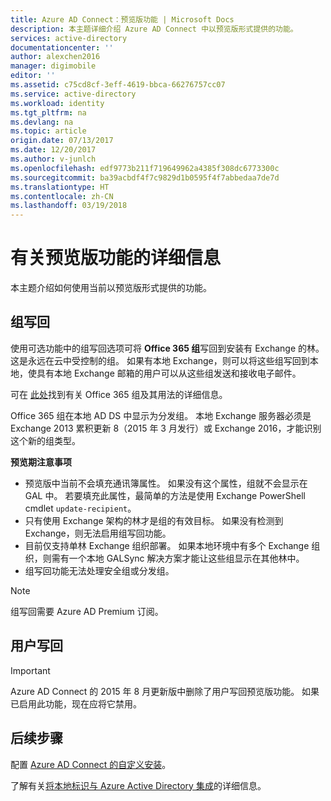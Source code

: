 ```yaml
---
title: Azure AD Connect：预览版功能 | Microsoft Docs
description: 本主题详细介绍 Azure AD Connect 中以预览版形式提供的功能。
services: active-directory
documentationcenter: ''
author: alexchen2016
manager: digimobile
editor: ''
ms.assetid: c75cd8cf-3eff-4619-bbca-66276757cc07
ms.service: active-directory
ms.workload: identity
ms.tgt_pltfrm: na
ms.devlang: na
ms.topic: article
origin.date: 07/13/2017
ms.date: 12/20/2017
ms.author: v-junlch
ms.openlocfilehash: edf9773b211f719649962a4385f308dc6773300c
ms.sourcegitcommit: ba39acbdf4f7c9829d1b0595f4f7abbedaa7de7d
ms.translationtype: HT
ms.contentlocale: zh-CN
ms.lasthandoff: 03/19/2018
---
```

# <a name="more-details-about-features-in-preview"></a>有关预览版功能的详细信息
本主题介绍如何使用当前以预览版形式提供的功能。

## <a name="group-writeback"></a>组写回
使用可选功能中的组写回选项可将 **Office 365 组**写回到安装有 Exchange 的林。 这是永远在云中受控制的组。 如果有本地 Exchange，则可以将这些组写回到本地，使具有本地 Exchange 邮箱的用户可以从这些组发送和接收电子邮件。

可在 [此处](https://aka.ms/O365g)找到有关 Office 365 组及其用法的详细信息。

Office 365 组在本地 AD DS 中显示为分发组。 本地 Exchange 服务器必须是 Exchange 2013 累积更新 8（2015 年 3 月发行）或 Exchange 2016，才能识别这个新的组类型。

**预览期注意事项**

- 预览版中当前不会填充通讯簿属性。 如果没有这个属性，组就不会显示在 GAL 中。 若要填充此属性，最简单的方法是使用 Exchange PowerShell cmdlet `update-recipient`。
- 只有使用 Exchange 架构的林才是组的有效目标。 如果没有检测到 Exchange，则无法启用组写回功能。
- 目前仅支持单林 Exchange 组织部署。 如果本地环境中有多个 Exchange 组织，则需有一个本地 GALSync 解决方案才能让这些组显示在其他林中。
- 组写回功能无法处理安全组或分发组。

> [!NOTE]
> 组写回需要 Azure AD Premium 订阅。
> 
>

## <a name="user-writeback"></a>用户写回
> [!IMPORTANT]
> Azure AD Connect 的 2015 年 8 月更新版中删除了用户写回预览版功能。 如果已启用此功能，现在应将它禁用。
>
>

## <a name="next-steps"></a>后续步骤
配置 [Azure AD Connect 的自定义安装](active-directory-aadconnect-get-started-custom.md)。

了解有关[将本地标识与 Azure Active Directory 集成](active-directory-aadconnect.md)的详细信息。

